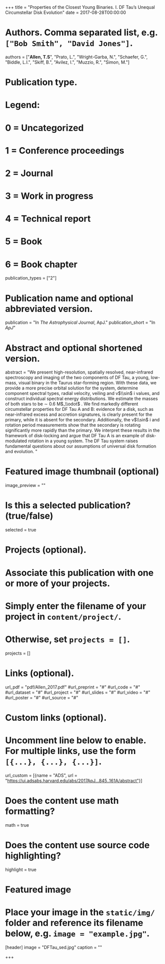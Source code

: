 +++
title = "Properties of the Closest Young Binaries. I. DF Tau’s Unequal Circumstellar Disk Evolution"
date = 2017-08-28T00:00:00

# Authors. Comma separated list, e.g. `["Bob Smith", "David Jones"]`.
authors = ["**Allen, T.S**", "Prato, L.", "Wright-Garba, N.", "Schaefer, G.", "Biddle, L.I.", "Skiff, B.",   "Avilez, I.", "Muzzio, R.", "Simon, M."]

# Publication type.
# Legend:
# 0 = Uncategorized
# 1 = Conference proceedings
# 2 = Journal
# 3 = Work in progress
# 4 = Technical report
# 5 = Book
# 6 = Book chapter
publication_types = ["2"]

# Publication name and optional abbreviated version.
publication = "In *The Astrophysical Journal*, ApJ."
publication_short = "In *ApJ*"

# Abstract and optional shortened version.
abstract = "We present high-resolution, spatially resolved, near-infrared spectroscopy and imaging of the two components of DF Tau, a young, low-mass, visual binary in the Taurus star-forming region. With these data, we provide a more precise orbital solution for the system, determine component spectral types, radial velocity, veiling and v$\\sin$ i values, and construct individual spectral energy distributions. We estimate the masses of both stars to be ∼ 0.6 M$_\\odot$ . We find markedly different circumstellar properties for DF Tau A and B: evidence for a disk, such as near-infrared excess and accretion signatures, is clearly present for the primary, while it is absent for the secondary. Additionally, the v$\\sin$ i and rotation period measurements show that the secondary is rotating significantly more rapidly than the primary. We interpret these results in the framework of disk-locking and argue that DF Tau A is an example of disk-modulated rotation in a young system. The DF Tau system raises fundamental questions about our assumptions of universal disk formation and evolution. "

# Featured image thumbnail (optional)
image_preview = ""

# Is this a selected publication? (true/false)
selected = true

# Projects (optional).
#   Associate this publication with one or more of your projects.
#   Simply enter the filename of your project in `content/project/`.
#   Otherwise, set `projects = []`.
projects = []

# Links (optional).
url_pdf = "pdf/Allen_2017.pdf"
#url_preprint = "#"
#url_code = "#"
#url_dataset = "#"
#url_project = "#"
#url_slides = "#"
#url_video = "#"
#url_poster = "#"
#url_source = "#"

# Custom links (optional).
#   Uncomment line below to enable. For multiple links, use the form `[{...}, {...}, {...}]`.
url_custom = [{name = "ADS", url = "https://ui.adsabs.harvard.edu/abs/2017ApJ...845..161A/abstract"}]

# Does the content use math formatting?
math = true

# Does the content use source code highlighting?
highlight = true

# Featured image
# Place your image in the `static/img/` folder and reference its filename below, e.g. `image = "example.jpg"`.
[header]
image = "DFTau_sed.jpg"
caption = ""

+++

